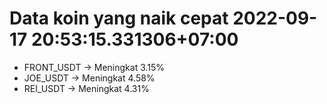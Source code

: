 # Data koin yang naik cepat 2022-09-17 20:53:15.331306+07:00

* FRONT_USDT -> Meningkat 3.15%
* JOE_USDT -> Meningkat 4.58%
* REI_USDT -> Meningkat 4.31%
